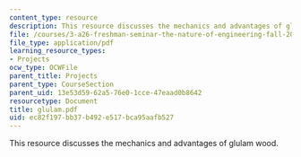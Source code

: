 ```yaml
---
content_type: resource
description: This resource discusses the mechanics and advantages of glulam wood.
file: /courses/3-a26-freshman-seminar-the-nature-of-engineering-fall-2005/ec82f197bb37b492e517bca95aafb527_glulam.pdf
file_type: application/pdf
learning_resource_types:
- Projects
ocw_type: OCWFile
parent_title: Projects
parent_type: CourseSection
parent_uid: 13e53d59-62a5-76e0-1cce-47eaad0b8642
resourcetype: Document
title: glulam.pdf
uid: ec82f197-bb37-b492-e517-bca95aafb527
---
```

This resource discusses the mechanics and advantages of glulam wood.

